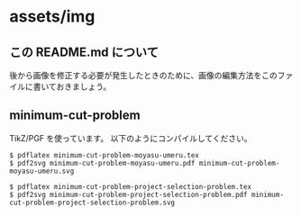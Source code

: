 # assets/img

## この README.md について

後から画像を修正する必要が発生したときのために、画像の編集方法をこのファイルに書いておきましょう。


## minimum-cut-problem

TikZ/PGF を使っています。
以下のようにコンパイルしてください。

```console
$ pdflatex minimum-cut-problem-moyasu-umeru.tex
$ pdf2svg minimum-cut-problem-moyasu-umeru.pdf minimum-cut-problem-moyasu-umeru.svg
```

```console
$ pdflatex minimum-cut-problem-project-selection-problem.tex
$ pdf2svg minimum-cut-problem-project-selection-problem.pdf minimum-cut-problem-project-selection-problem.svg
```
